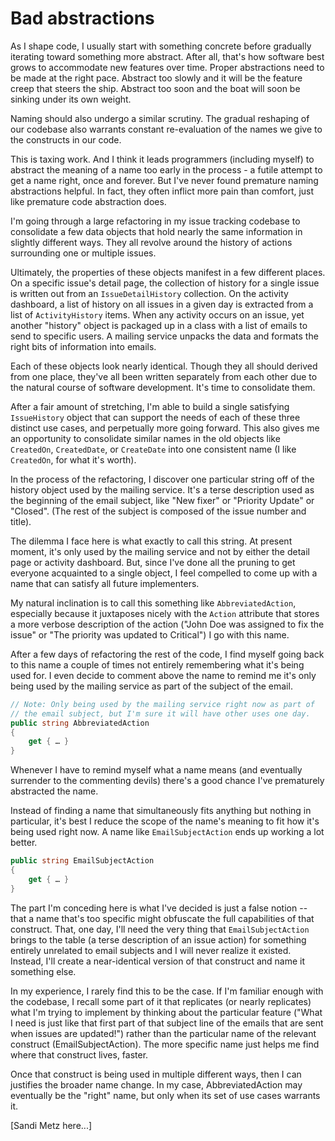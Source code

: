 # Bad abstractions

As I shape code, I usually start with something concrete before gradually iterating toward something more abstract. After all, that's how software best grows to accommodate new features over time. Proper abstractions need to be made at the right pace. Abstract too slowly and it will be the feature creep that steers the ship. Abstract too soon and the boat will soon be sinking under its own weight.

Naming should also undergo a similar scrutiny. The gradual reshaping of our codebase also warrants constant re-evaluation of the names we give to the constructs in our code. 

This is taxing work. And I think it leads programmers (including myself) to abstract the meaning of a name too early in the process - a futile attempt to get a name right, once and forever. But I've never found premature naming abstractions helpful. In fact, they often inflict more pain than comfort, just like premature code abstraction does.

I'm going through a large refactoring in my issue tracking codebase to consolidate a few data objects that hold nearly the same information in slightly different ways. They all revolve around the history of actions surrounding one or multiple issues.

Ultimately, the properties of these objects manifest in a few different places. On a specific issue's detail page, the collection of history for a single issue is written out from an `IssueDetailHistory` collection. On the activity dashboard, a list of history on all issues in a given day is extracted from a list of `ActivityHistory` items. When any activity occurs on an issue, yet another "history" object is packaged up in a class with a list of emails to send to specific users. A mailing service unpacks the data and formats the right bits of information into emails.

Each of these objects look nearly identical. Though they all should derived from one place, they've all been written separately from each other due to the natural course of software development. It's time to consolidate them.

After a fair amount of stretching, I'm able to build a single satisfying `IssueHistory` object that can support the needs of each of these three distinct use cases, and perpetually more going forward. This also gives me an opportunity to consolidate similar names in the old objects like `CreatedOn`, `CreatedDate`, or `CreateDate` into one consistent name (I like `CreatedOn`, for what it's worth).

In the process of the refactoring, I discover one particular string off of the history object used by the mailing service. It's a terse description used as the beginning of the email subject, like "New fixer" or "Priority Update" or "Closed". (The rest of the subject is composed of the issue number and title). 

The dilemma I face here is what exactly to call this string. At present moment, it's only used by the mailing service and not by either the detail page or activity dashboard. But, since I've done all the pruning to get everyone acquainted to a single object, I feel compelled to come up with a name that can satisfy all future implementers.

My natural inclination is to call this something like `AbbreviatedAction`, especially because it juxtaposes nicely with the `Action` attribute that stores a more verbose description of the action ("John Doe was assigned to fix the issue" or "The priority was updated to Critical") I go with this name.

After a few days of refactoring the rest of the code, I find myself going back to this name a couple of times not entirely remembering what it's being used for. I even decide to comment above the name to remind me it's only being used by the mailing service as part of the subject of the email. 

```C#
// Note: Only being used by the mailing service right now as part of 
// the email subject, but I'm sure it will have other uses one day.
public string AbbreviatedAction
{
	get { … }
}
```

Whenever I have to remind myself what a name means (and eventually surrender to the commenting devils) there's a good chance I've prematurely abstracted the name. 

Instead of finding a name that simultaneously fits anything but nothing in particular, it's best I reduce the scope of the name's meaning to fit how it's being used right now. A name like `EmailSubjectAction` ends up working a lot better.

```C#
public string EmailSubjectAction
{
	get { … }
}
```

The part I'm conceding here is what I've decided is just a false notion -- that a name that's too specific might obfuscate the full capabilities of that construct. That, one day, I'll need the very thing that `EmailSubjectAction `brings to the table (a terse description of an issue action) for something entirely unrelated to email subjects and I will never realize it existed. Instead, I'll create a near-identical version of that construct and name it something else.

In my experience, I rarely find this to be the case. If I'm familiar enough with the codebase, I recall some part of it that replicates (or nearly replicates) what I'm trying to implement by thinking about the particular feature ("What I need is just like that first part of that subject line of the emails that are sent when issues are updated!") rather than the particular name of the relevant construct (EmailSubjectAction). The more specific name just helps me find where that construct lives, faster.

Once that construct is being used in multiple different ways, then I can justifies the broader name change. In my case, AbbreviatedAction may eventually be the "right" name, but only when its set of use cases warrants it.

[Sandi Metz here...]






